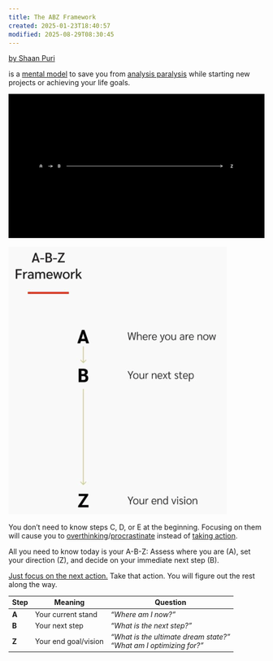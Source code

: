 ```yaml
---
title: The ABZ Framework
created: 2025-01-23T18:40:57
modified: 2025-08-29T08:30:45
---
```


[by Shaan Puri](https://x.com/ShaanVP/status/1347252471291207681)

is a [mental model](mental%20models.md) to save you from [analysis paralysis](decision-fatigue.md) while starting new projects or achieving your life goals.

![](../_attachments/7e708fde452803ca57beadba7c474768.png)

![](../_attachments/f1e6b3fe0cd63387aba69da042b75197.png)

You don’t need to know steps C, D, or E at the beginning. Focusing on them will cause you to [overthinking](overthinking.md)/[procrastinate](Procrastination.md) instead of [taking action](cultivate-a-strong-bias-towards-action.md).

All you need to know today is your A-B-Z: Assess where you are (A), set your direction (Z), and decide on your immediate next step (B).

[Just focus on the next action.](just-focus-on-the-next-decision.md) Take that action. You will figure out the rest along the way.

| Step  | Meaning              | Question                                                               |
| ----- | -------------------- | ---------------------------------------------------------------------- |
| **A** | Your current stand   | _“Where am I now?”_                                                    |
| **B** | Your next step       | _“What is the next step?”_                                             |
| **Z** | Your end goal/vision | _“What is the ultimate dream state?”_<br>_“What am I optimizing for?”_ |
